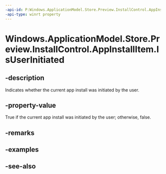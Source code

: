 ```yaml
---
-api-id: P:Windows.ApplicationModel.Store.Preview.InstallControl.AppInstallItem.IsUserInitiated
-api-type: winrt property
---
```


<!-- Property syntax
public bool IsUserInitiated { get; }
-->

# Windows.ApplicationModel.Store.Preview.InstallControl.AppInstallItem.IsUserInitiated

## -description
Indicates whether the current app install was initiated by the user.

## -property-value
True if the current app install was initiated by the user; otherwise, false.

## -remarks

## -examples

## -see-also
